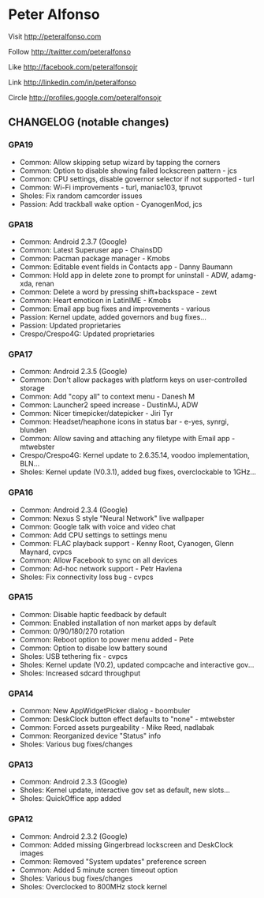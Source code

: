 Peter Alfonso
===========

Visit http://peteralfonso.com 

Follow http://twitter.com/peteralfonso 

Like http://facebook.com/peteralfonsojr

Link http://linkedin.com/in/peteralfonso

Circle http://profiles.google.com/peteralfonsojr

CHANGELOG (notable changes)
---------

### GPA19
* Common: Allow skipping setup wizard by tapping the corners
* Common: Option to disable showing failed lockscreen pattern - jcs
* Common: CPU settings, disable governor selector if not supported - turl
* Common: Wi-Fi improvements - turl, maniac103, tpruvot 
* Sholes: Fix random camcorder issues
* Passion: Add trackball wake option - CyanogenMod, jcs

### GPA18
* Common: Android 2.3.7 (Google)
* Common: Latest Superuser app - ChainsDD
* Common: Pacman package manager - Kmobs
* Common: Editable event fields in Contacts app - Danny Baumann
* Common: Hold app in delete zone to prompt for uninstall - ADW, adamg-xda, renan
* Common: Delete a word by pressing shift+backspace - zewt 
* Common: Heart emoticon in LatinIME - Kmobs
* Common: Email app bug fixes and improvements - various
* Passion: Kernel update, added governors and bug fixes...
* Passion: Updated proprietaries
* Crespo/Crespo4G: Updated proprietaries

### GPA17
* Common: Android 2.3.5 (Google)
* Common: Don't allow packages with platform keys on user-controlled storage
* Common: Add "copy all" to context menu - Danesh M
* Common: Launcher2 speed increase - DustinMJ, ADW
* Common: Nicer timepicker/datepicker - Jiri Tyr
* Common: Headset/heaphone icons in status bar - e-yes, synrgi, blunden
* Common: Allow saving and attaching any filetype with Email app - mtwebster
* Crespo/Crespo4G: Kernel update to 2.6.35.14, voodoo implementation, BLN...
* Sholes: Kernel update (V0.3.1), added bug fixes, overclockable to 1GHz...

### GPA16
* Common: Android 2.3.4 (Google)
* Common: Nexus S style "Neural Network" live wallpaper
* Common: Google talk with voice and video chat
* Common: Add CPU settings to settings menu
* Common: FLAC playback support - Kenny Root, Cyanogen, Glenn Maynard, cvpcs
* Common: Allow Facebook to sync on all devices
* Common: Ad-hoc network support - Petr Havlena
* Sholes: Fix connectivity loss bug - cvpcs

### GPA15
* Common: Disable haptic feedback by default
* Common: Enabled installation of non market apps by default
* Common: 0/90/180/270 rotation
* Common: Reboot option to power menu added - Pete
* Common: Option to disabe low battery sound
* Sholes: USB tethering fix - cvpcs 
* Sholes: Kernel update (V0.2), updated compcache and interactive gov...
* Sholes: Increased sdcard throughput

### GPA14
* Common: New AppWidgetPicker dialog - boombuler
* Common: DeskClock button effect defaults to "none" - mtwebster
* Common: Forced assets purgeability - Mike Reed, nadlabak
* Common: Reorganized device "Status" info
* Sholes: Various bug fixes/changes

### GPA13
* Common: Android 2.3.3 (Google)
* Sholes: Kernel update, interactive gov set as default, new slots...
* Sholes: QuickOffice app added

### GPA12
* Common: Android 2.3.2 (Google)
* Common: Added missing Gingerbread lockscreen and DeskClock images
* Common: Removed "System updates" preference screen
* Common: Added 5 minute screen timeout option
* Sholes: Various bug fixes/changes
* Sholes: Overclocked to 800MHz stock kernel

